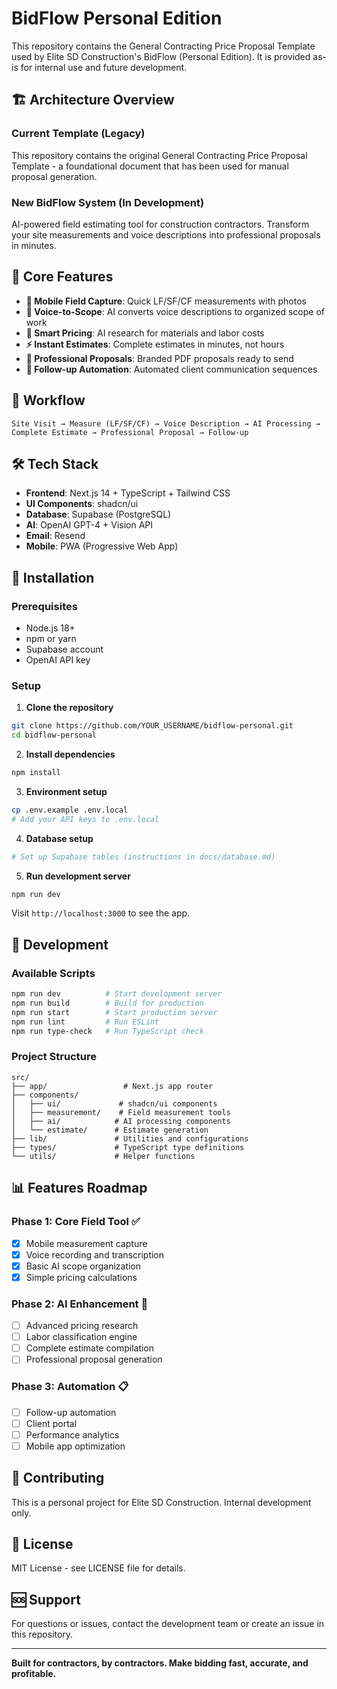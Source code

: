 # BidFlow Personal Edition

This repository contains the General Contracting Price Proposal Template used by Elite SD Construction's BidFlow (Personal Edition). It is provided as-is for internal use and future development.

## 🏗️ Architecture Overview

### Current Template (Legacy)
This repository contains the original General Contracting Price Proposal Template - a foundational document that has been used for manual proposal generation.

### New BidFlow System (In Development)
AI-powered field estimating tool for construction contractors. Transform your site measurements and voice descriptions into professional proposals in minutes.

## 🎯 Core Features

- **📱 Mobile Field Capture**: Quick LF/SF/CF measurements with photos
- **🎤 Voice-to-Scope**: AI converts voice descriptions to organized scope of work  
- **🧠 Smart Pricing**: AI research for materials and labor costs
- **⚡ Instant Estimates**: Complete estimates in minutes, not hours
- **📄 Professional Proposals**: Branded PDF proposals ready to send
- **🔄 Follow-up Automation**: Automated client communication sequences

## 🚀 Workflow

```
Site Visit → Measure (LF/SF/CF) → Voice Description → AI Processing → Complete Estimate → Professional Proposal → Follow-up
```

## 🛠️ Tech Stack

- **Frontend**: Next.js 14 + TypeScript + Tailwind CSS
- **UI Components**: shadcn/ui
- **Database**: Supabase (PostgreSQL)
- **AI**: OpenAI GPT-4 + Vision API
- **Email**: Resend
- **Mobile**: PWA (Progressive Web App)

## 📱 Installation

### Prerequisites
- Node.js 18+ 
- npm or yarn
- Supabase account
- OpenAI API key

### Setup

1. **Clone the repository**
```bash
git clone https://github.com/YOUR_USERNAME/bidflow-personal.git
cd bidflow-personal
```

2. **Install dependencies**
```bash
npm install
```

3. **Environment setup**
```bash
cp .env.example .env.local
# Add your API keys to .env.local
```

4. **Database setup**
```bash
# Set up Supabase tables (instructions in docs/database.md)
```

5. **Run development server**
```bash
npm run dev
```

Visit `http://localhost:3000` to see the app.

## 🔧 Development

### Available Scripts

```bash
npm run dev          # Start development server
npm run build        # Build for production
npm run start        # Start production server
npm run lint         # Run ESLint
npm run type-check   # Run TypeScript check
```

### Project Structure

```
src/
├── app/                 # Next.js app router
├── components/
│   ├── ui/             # shadcn/ui components
│   ├── measurement/    # Field measurement tools
│   ├── ai/            # AI processing components
│   └── estimate/      # Estimate generation
├── lib/               # Utilities and configurations
├── types/             # TypeScript type definitions
└── utils/             # Helper functions
```

## 📊 Features Roadmap

### Phase 1: Core Field Tool ✅
- [x] Mobile measurement capture
- [x] Voice recording and transcription
- [x] Basic AI scope organization
- [x] Simple pricing calculations

### Phase 2: AI Enhancement 🚧
- [ ] Advanced pricing research
- [ ] Labor classification engine
- [ ] Complete estimate compilation
- [ ] Professional proposal generation

### Phase 3: Automation 📋
- [ ] Follow-up automation
- [ ] Client portal
- [ ] Performance analytics
- [ ] Mobile app optimization

## 🤝 Contributing

This is a personal project for Elite SD Construction. Internal development only.

## 📄 License

MIT License - see LICENSE file for details.

## 🆘 Support

For questions or issues, contact the development team or create an issue in this repository.

---

**Built for contractors, by contractors. Make bidding fast, accurate, and profitable.**
